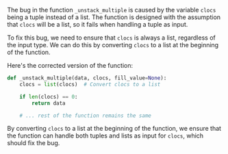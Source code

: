 The bug in the function `_unstack_multiple` is caused by the variable `clocs` being a tuple instead of a list. The function is designed with the assumption that `clocs` will be a list, so it fails when handling a tuple as input.

To fix this bug, we need to ensure that `clocs` is always a list, regardless of the input type. We can do this by converting `clocs` to a list at the beginning of the function.

Here's the corrected version of the function:

```python
def _unstack_multiple(data, clocs, fill_value=None):
    clocs = list(clocs)  # Convert clocs to a list

    if len(clocs) == 0:
        return data

    # ... rest of the function remains the same
```

By converting `clocs` to a list at the beginning of the function, we ensure that the function can handle both tuples and lists as input for `clocs`, which should fix the bug.